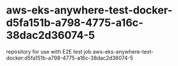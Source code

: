 # aws-eks-anywhere-test-docker-d5fa151b-a798-4775-a16c-38dac2d36074-5
repository for use with E2E test job aws-eks-anywhere-test-docker:d5fa151b-a798-4775-a16c-38dac2d36074-5
